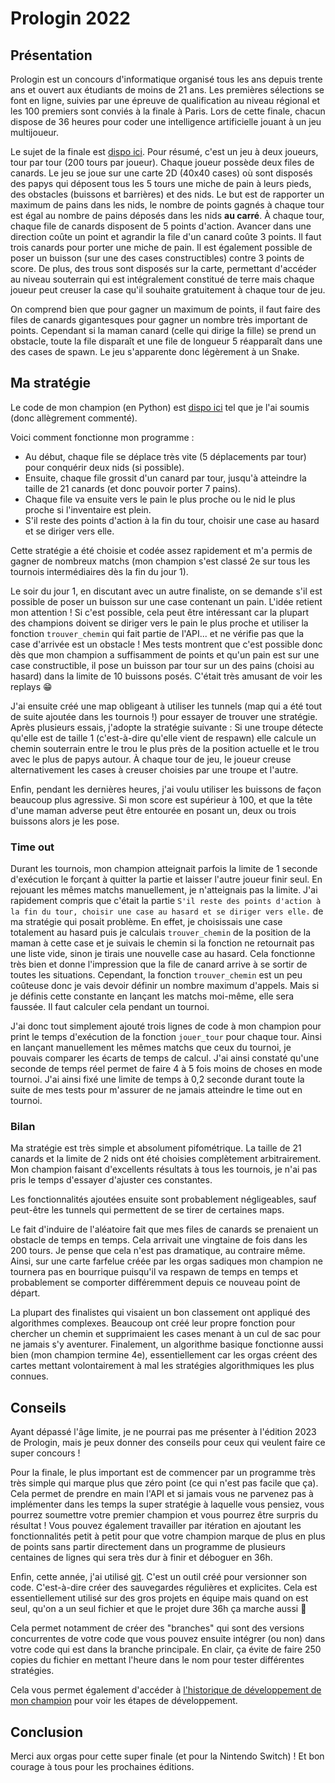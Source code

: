 # Prologin 2022

## Présentation

Prologin est un concours d'informatique organisé tous les ans depuis trente ans et ouvert aux étudiants de moins de 21 ans. Les premières sélections se font en ligne, suivies par une épreuve de qualification au niveau régional et les 100 premiers sont conviés à la finale à Paris. Lors de cette finale, chacun dispose de 36 heures pour coder une intelligence artificielle jouant à un jeu multijoueur.

Le sujet de la finale est [dispo ici](sujet.pdf). Pour résumé, c'est un jeu à deux joueurs, tour par tour (200 tours par joueur). Chaque joueur possède deux files de canards. Le jeu se joue sur une carte 2D (40x40 cases) où sont disposés des papys qui déposent tous les 5 tours une miche de pain à leurs pieds, des obstacles (buissons et barrières) et des nids. Le but est de rapporter un maximum de pains dans les nids, le nombre de points gagnés à chaque tour est égal au nombre de pains déposés dans les nids **au carré**. À chaque tour, chaque file de canards disposent de 5 points d'action. Avancer dans une direction coûte un point et agrandir la file d'un canard coûte 3 points. Il faut trois canards pour porter une miche de pain. Il est également possible de poser un buisson (sur une des cases constructibles) contre 3 points de score. De plus, des trous sont disposés sur la carte, permettant d'accéder au niveau souterrain qui est intégralement constitué de terre mais chaque joueur peut creuser la case qu'il souhaite gratuitement à chaque tour de jeu.

On comprend bien que pour gagner un maximum de points, il faut faire des files de canards gigantesques pour gagner un nombre très important de points. Cependant si la maman canard (celle qui dirige la fille) se prend un obstacle, toute la file disparaît et une file de longueur 5 réapparaît dans une des cases de spawn. Le jeu s'apparente donc légèrement à un Snake.

## Ma stratégie

Le code de mon champion (en Python) est [dispo ici](Champion.py) tel que je l'ai soumis (donc allègrement commenté).

Voici comment fonctionne mon programme :

- Au début, chaque file se déplace très vite (5 déplacements par tour) pour conquérir deux nids (si possible).
- Ensuite, chaque file grossit d'un canard par tour, jusqu'à atteindre la taille de 21 canards (et donc pouvoir porter 7 pains).
- Chaque file va ensuite vers le pain le plus proche ou le nid le plus proche si l'inventaire est plein.
- S'il reste des points d'action à la fin du tour, choisir une case au hasard et se diriger vers elle.



Cette stratégie a été choisie et codée assez rapidement et m'a permis de gagner de nombreux matchs (mon champion s'est classé 2e sur tous les tournois intermédiaires dès la fin du jour 1).

Le soir du jour 1, en discutant avec un autre finaliste, on se demande s'il est possible de poser un buisson sur une case contenant un pain. L'idée retient mon attention ! Si c'est possible, cela peut être intéressant car la plupart des champions doivent se diriger vers le pain le plus proche et utiliser la fonction `trouver_chemin` qui fait partie de l'API... et ne vérifie pas que la case d'arrivée est un obstacle ! Mes tests montrent que c'est possible donc dès que mon champion a suffisamment de points et qu'un pain est sur une case constructible, il pose un buisson par tour sur un des pains (choisi au hasard) dans la limite de 10 buissons posés. C'était très amusant de voir les replays :grin:

J'ai ensuite créé une map obligeant à utiliser les tunnels (map qui a été tout de suite ajoutée dans les tournois !) pour essayer de trouver une stratégie. Après plusieurs essais, j'adopte la stratégie suivante : Si une troupe détecte qu'elle est de taille 1 (c'est-à-dire qu'elle vient de respawn) elle calcule un chemin souterrain entre le trou le plus près de la position actuelle et le trou avec le plus de papys autour. À chaque tour de jeu, le joueur creuse alternativement les cases à creuser choisies par une troupe et l'autre.

Enfin, pendant les dernières heures, j'ai voulu utiliser les buissons de façon beaucoup plus agressive. Si mon score est supérieur à 100, et que la tête d'une maman adverse peut être entourée en posant un, deux ou trois buissons alors je les pose.

### Time out

Durant les tournois, mon champion atteignait parfois la limite de 1 seconde d'exécution le forçant à quitter la partie et laisser l'autre joueur finir seul. En rejouant les mêmes matchs manuellement, je n'atteignais pas la limite. J'ai rapidement compris que c'était la partie `S'il reste des points d'action à la fin du tour, choisir une case au hasard et se diriger vers elle.` de ma stratégie qui posait problème. En effet, je choisissais une case totalement au hasard puis je calculais `trouver_chemin` de la position de la maman à cette case et je suivais le chemin si la fonction ne retournait pas une liste vide, sinon je tirais une nouvelle case au hasard. Cela fonctionne très bien et donne l'impression que la file de canard arrive à se sortir de toutes les situations. Cependant, la fonction `trouver_chemin` est un peu coûteuse donc je vais devoir définir un nombre maximum d'appels. Mais si je définis cette constante en lançant les matchs moi-même, elle sera faussée. Il faut calculer cela pendant un tournoi.

J'ai donc tout simplement ajouté trois lignes de code à mon champion pour print le temps d'exécution de la fonction `jouer_tour` pour chaque tour. Ainsi en lançant manuellement les mêmes matchs que ceux du tournoi, je pouvais comparer les écarts de temps de calcul. J'ai ainsi constaté qu'une seconde de temps réel permet de faire 4 à 5 fois moins de choses en mode tournoi. J'ai ainsi fixé une limite de temps à 0,2 seconde durant toute la suite de mes tests pour m'assurer de ne jamais atteindre le time out en tournoi.


### Bilan

Ma stratégie est très simple et absolument pifométrique. La taille de 21 canards et la limite de 2 nids ont été choisies complètement arbitrairement. Mon champion faisant d'excellents résultats à tous les tournois, je n'ai pas pris le temps d'essayer d'ajuster ces constantes.

Les fonctionnalités ajoutées ensuite sont probablement négligeables, sauf peut-être les tunnels qui permettent de se tirer de certaines maps.

Le fait d'induire de l'aléatoire fait que mes files de canards se prenaient un obstacle de temps en temps. Cela arrivait une vingtaine de fois dans les 200 tours. Je pense que cela n'est pas dramatique, au contraire même. Ainsi, sur une carte farfelue créée par les orgas sadiques mon champion ne tournera pas en bourrique puisqu'il va respawn de temps en temps et probablement se comporter différemment depuis ce nouveau point de départ.

La plupart des finalistes qui visaient un bon classement ont appliqué des algorithmes complexes. Beaucoup ont créé leur propre fonction pour chercher un chemin et supprimaient les cases menant à un cul de sac pour ne jamais s'y aventurer. Finalement, un algorithme basique fonctionne aussi bien (mon champion termine 4e), essentiellement car les orgas créent des cartes mettant volontairement à mal les stratégies algorithmiques les plus connues.

## Conseils

Ayant dépassé l'âge limite, je ne pourrai pas me présenter à l'édition 2023 de Prologin, mais je peux donner des conseils pour ceux qui veulent faire ce super concours !

Pour la finale, le plus important est de commencer par un programme très très simple qui marque plus que zéro point (ce qui n'est pas facile que ça). Cela permet de prendre en main l'API et si jamais vous ne parvenez pas à implémenter dans les temps la super stratégie à laquelle vous pensiez, vous pourrez soumettre votre premier champion et vous pourrez être surpris du résultat ! Vous pouvez également travailler par itération en ajoutant les fonctionnalités petit à petit pour que votre champion marque de plus en plus de points sans partir directement dans un programme de plusieurs centaines de lignes qui sera très dur à finir et déboguer en 36h.

Enfin, cette année, j'ai utilisé [git](https://git-scm.com/). C'est un outil créé pour versionner son code. C'est-à-dire créer des sauvegardes régulières et explicites. Cela est essentiellement utilisé sur des gros projets en équipe mais quand on est seul, qu'on a un seul fichier et que le projet dure 36h ça marche aussi :slightly_smiling_face:

Cela permet notamment de créer des "branches" qui sont des versions concurrentes de votre code que vous pouvez ensuite intégrer (ou non) dans votre code qui est dans la branche principale. En clair, ça évite de faire 250 copies du fichier en mettant l'heure dans le nom pour tester différentes stratégies.

Cela vous permet également d'accéder à [l'historique de développement de mon champion](https://github.com/ribt/prologin2022/commits/master/Champion.py) pour voir les étapes de développement.

## Conclusion

Merci aux orgas pour cette super finale (et pour la Nintendo Switch) ! Et bon courage à tous pour les prochaines éditions.